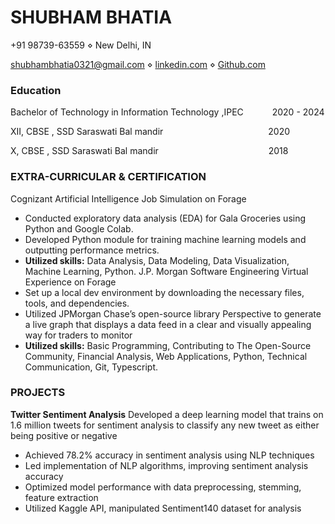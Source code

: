 # SHUBHAM BHATIA
+91 98739-63559 ⋄ New Delhi, IN

[shubhambhatia0321@gmail.com](shubhambhatia2103@gmail.com) ⋄ [linkedin.com](https://www.linkedin.com/in/shubhambhatia2103/) ⋄ [Github.com](https://github.com/shubhambhatia2103)
### Education
Bachelor of Technology in Information Technology ,IPEC &emsp;&emsp;&emsp;2020 - 2024

XII, CBSE , SSD Saraswati Bal mandir&emsp;&emsp;&emsp;&emsp;&emsp;&emsp;&emsp;&emsp;&emsp;&emsp;&emsp;&emsp;2020

X, CBSE , SSD Saraswati Bal mandir &emsp;&emsp;&emsp;&emsp;&emsp;&emsp;&emsp;&emsp;&emsp;&emsp;&emsp;&emsp; 2018

### EXTRA-CURRICULAR & CERTIFICATION
Cognizant Artificial Intelligence Job Simulation on Forage
- Conducted exploratory data analysis (EDA) for Gala Groceries using Python and Google Colab.
- Developed Python module for training machine learning models and outputting performance metrics.
- **Utilized skills:** Data Analysis, Data Modeling, Data Visualization, Machine Learning, Python.
J.P. Morgan Software Engineering Virtual Experience on Forage
- Set up a local dev environment by downloading the necessary files, tools, and dependencies.
- Utilized JPMorgan Chase’s open-source library Perspective to generate a live graph that displays a data feed in
a clear and visually appealing way for traders to monitor
- **Utilized skills:** Basic Programming, Contributing to The Open-Source Community, Financial Analysis, Web
Applications, Python, Technical Communication, Git, Typescript.

### PROJECTS
**Twitter Sentiment Analysis** Developed a deep learning model that trains on 1.6 million tweets for sentiment
analysis to classify any new tweet as either being positive or negative
- Achieved 78.2% accuracy in sentiment analysis using NLP techniques
- Led implementation of NLP algorithms, improving sentiment analysis accuracy
- Optimized model performance with data preprocessing, stemming, feature extraction
- Utilized Kaggle API, manipulated Sentiment140 dataset for analysis

